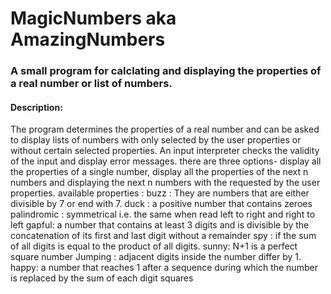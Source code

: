 # MagicNumbers aka AmazingNumbers

### A small program for calclating and displaying the properties of a real number or list  of numbers.
#### Description:
The program determines the properties of a real number and can be asked to display lists of numbers with only selected by the user properties or without certain selected properties.
An input interpreter checks the validity of the input and display error messages.
there are three options- display all the properties of a single number, display all the properties of the next n numbers and displaying the next n numbers with the requested by the user properties.
available properties : 
  buzz : They are numbers that are either divisible by 7 or end with 7. 
  duck : a positive number that contains zeroes
  palindromic : symmetrical i.e. the same when read left to right and right to left
  gapful: a number that contains at least 3 digits and is divisible by the concatenation of its first and last digit without a remainder
  spy : if the sum of all digits is equal to the product of all digits.
  sunny: N+1 is a perfect square number
  Jumping : adjacent digits inside the number differ by 1.
  happy: a number that reaches 1 after a sequence during which the number is replaced by the sum of each digit squares
  
